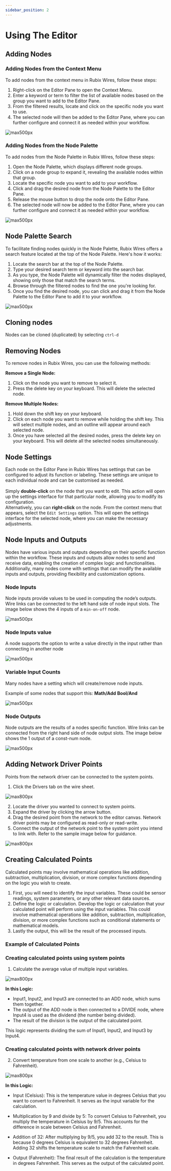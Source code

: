 ```yaml
---
sidebar_position: 2
---
```


# Using The Editor


## Adding Nodes

### Adding Nodes from the Context Menu

To add nodes from the context menu in Rubix Wires, follow these steps:

1. Right-click on the Editor Pane to open the Context Menu.
2. Enter a keyword or term to filter the list of available nodes based on the group you want to add to the Editor Pane.
3. From the filtered results, locate and click on the specific node you want to use.
4. The selected node will then be added to the Editor Pane, where you can further configure and connect it as needed within your workflow.

![max500px](img/add-node-right-click.png)

### Adding Nodes from the Node Palette


To add nodes from the Node Palette in Rubix Wires, follow these steps:

1. Open the Node Palette, which displays different node groups.
2. Click on a node group to expand it, revealing the available nodes within that group.
3. Locate the specific node you want to add to your workflow.
4. Click and drag the desired node from the Node Palette to the Editor Pane.
5. Release the mouse button to drop the node onto the Editor Pane.
6. The selected node will now be added to the Editor Pane, where you can further configure and connect it as needed within your workflow.

![max500px](img/add-node.png)

## Node Palette Search


To facilitate finding nodes quickly in the Node Palette, Rubix Wires offers a search feature located at the top of the Node Palette. Here's how it works:

1. Locate the search bar at the top of the Node Palette.
2. Type your desired search term or keyword into the search bar.
3. As you type, the Node Palette will dynamically filter the nodes displayed, showing only those that match the search terms.
4. Browse through the filtered nodes to find the one you're looking for.
5. Once you find the desired node, you can click and drag it from the Node Palette to the Editor Pane to add it to your workflow.

![max500px](img/pallet.png)

## Cloning nodes

Nodes can be cloned (duplicated) by selecting `ctrl-d`

## Removing Nodes

To remove nodes in Rubix Wires, you can use the following methods:

**Remove a Single Node:**

1. Click on the node you want to remove to select it.
2. Press the delete key on your keyboard. This will delete the selected node.

**Remove Multiple Nodes:**

1. Hold down the shift key on your keyboard.
2. Click on each node you want to remove while holding the shift key. This will select multiple nodes, and an outline will appear around each selected node.
3. Once you have selected all the desired nodes, press the delete key on your keyboard. This will delete all the selected nodes simultaneously.

## Node Settings

Each node on the Editor Pane in Rubix Wires has settings that can be configured to adjust its function or labeling. These settings are unique to each individual node and can be customised as needed. <br/><br/>
Simply **double-click** on the node that you want to edit. This action will open up the settings interface for that particular node, allowing you to modify its configuration.<br/>
Alternatively, you can **right-click** on the node.
From the context menu that appears, select the `Edit Settings` option. This will open the settings interface for the selected node, where you can make the necessary adjustments.

## Node Inputs and Outputs

 Nodes have various inputs and outputs depending on their specific function within the workflow. These inputs and outputs allow nodes to send and receive data, enabling the creation of complex logic and functionalities. Additionally, many nodes come with settings that can modify the available inputs and outputs, providing flexibility and customization options.

### Node Inputs

Node inputs provide values to be used in computing the node’s outputs. Wire links can be connected to the left hand side
of node input slots. The image below shows the 4 inputs of a `min-on-off` node.

![max500px](img/node-inputs.png)

### Node Inputs value

A node supports the option to write a value directly in the input rather than connecting in another node

![max500px](img/node-inputs-values.png)

### Variable Input Counts

Many nodes have a setting which will create/remove node inputs.

Example of some nodes that support this: **Math/Add** **Bool/And**

![max500px](img/variable%20input%20counts.png)

### Node Outputs

Node outputs are the results of a nodes specific function. Wire links can be connected from the right hand side of node
output slots. The image below shows the 1 output of a const-num node.

![max500px](img/node-outputs.png)


## Adding Network Driver Points
Points from the network driver can be connected to the system points. 
1. Click the Drivers tab on the wire sheet.

![max800px](img/wire-driver.png)

2. Locate the driver you wanted to connect to system points.
3. Expand the driver by clicking the arrow button.
4. Drag the desired point from the network to the editor canvas. Network driver points may be configured as read-only or read-write.
5. Connect the output of the network point to the system point you intend to link with. Refer to the sample image below for guidance.

![max800px](img/wire-driver-connect.png)

## Creating Calculated Points
Calculated points may involve mathematical operations like addition, subtraction, multiplication, division, or more complex functions depending on the logic you wish to create. 

1. First, you will need to identify the input variables. These could be sensor readings, system parameters, or any other relevant data sources.
2. Define the logic or calculation. Develop the logic or calculation that your calculated point will perform using the input variables. This could involve mathematical operations like addition, subtraction, multiplication, division, or more complex functions such as conditional statements or mathematical models.
3. Lastly the output, this will be the result of the processed inputs.
### Example of Calculated Points

### Creating calculated points using system points
1. Calculate the average value of multiple input variables. <br/>

![max800px](img/calculated-points.png)

**In this Logic:**


* Input1, Input2, and Input3 are connected to an ADD node, which sums them together.
* The output of the ADD node is then connected to a DIVIDE node, where Input4 is used as the dividend (the number being divided).
* The result of the division is the output of the calculated point.

This logic represents dividing the sum of Input1, Input2, and Input3 by Input4.

### Creating calculated points with network driver points

2. Convert temperature from one scale to another (e.g., Celsius to Fahrenheit).

![max800px](img/calculated-points-2.png)

**In this Logic:**
* Input (Celsius): This is the temperature value in degrees Celsius that you want to convert to Fahrenheit. It serves as the input variable for the calculation.

* Multiplication by 9 and divide by 5: To convert Celsius to Fahrenheit, you multiply the temperature in Celsius by 9/5. This accounts for the difference in scale between Celsius and Fahrenheit.

* Addition of 32: After multiplying by 9/5, you add 32 to the result. This is because 0 degrees Celsius is equivalent to 32 degrees Fahrenheit. Adding 32 shifts the temperature scale to match the Fahrenheit scale.

* Output (Fahrenheit): The final result of the calculation is the temperature in degrees Fahrenheit. This serves as the output of the calculated point.